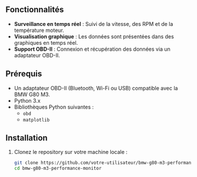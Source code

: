 ## Fonctionnalités

- **Surveillance en temps réel** : Suivi de la vitesse, des RPM et de la température moteur.
- **Visualisation graphique** : Les données sont présentées dans des graphiques en temps réel.
- **Support OBD-II** : Connexion et récupération des données via un adaptateur OBD-II.

## Prérequis

- Un adaptateur OBD-II (Bluetooth, Wi-Fi ou USB) compatible avec la BMW G80 M3.
- Python 3.x
- Bibliothèques Python suivantes :
  - `obd`
  - `matplotlib`

## Installation

1. Clonez le repository sur votre machine locale :

   ```bash
   git clone https://github.com/votre-utilisateur/bmw-g80-m3-performance-monitor.git
   cd bmw-g80-m3-performance-monitor
